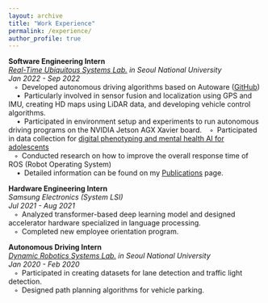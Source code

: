 ```yaml
---
layout: archive
title: "Work Experience"
permalink: /experience/
author_profile: true
---
```

**Software Engineering Intern**  
*[Real-Time Ubiquitous Systems Lab.](https://rubis.snu.ac.kr/) in Seoul National University*  
*Jan 2022 - Sep 2022*  
$\hspace{5pt}$ ◦&ensp;Developed autonomous driving algorithms based on Autoware ([GitHub](https://github.com/rubis-lab/Autoware_On_Embedded))  
$\hspace{10pt}$ •&ensp;Particularly involved in sensor fusion and localization using GPS and IMU, creating HD maps using LiDAR data, and developing vehicle control algorithms.  
$\hspace{10pt}$ •&ensp;Participated in environment setup and experiments to run autonomous driving programs on the NVIDIA Jetson AGX Xavier board.
$\hspace{5pt}$ ◦&ensp;Participated in data collection for [digital phenotyping and mental health AI for adolescents](https://rubis.snu.ac.kr/index.php/sample-page/research/)  
$\hspace{5pt}$ ◦&ensp;Conducted research on how to improve the overall response time of ROS (Robot Operating System)  
$\hspace{10pt}$ •&ensp;Detailed information can be found on my [Publications](https://sunho001215.github.io/publications/) page.  

**Hardware Engineering Intern**  
*Samsung Electronics (System LSI)*  
*Jul 2021 - Aug 2021*  
$\hspace{5pt}$ ◦&ensp;Analyzed transformer-based deep learning model and designed accelerator hardware specialized in language processing.  
$\hspace{5pt}$ ◦&ensp;Completed new employee orientation program.

**Autonomous Driving Intern**  
*[Dynamic Robotics Systems Lab.](http://dyros.snu.ac.kr/) in Seoul National University*  
*Jan 2020 - Feb 2020*  
$\hspace{5pt}$ ◦&ensp;Participated in creating datasets for lane detection and traffic light detection.  
$\hspace{5pt}$ ◦&ensp;Designed path planning algorithms for vehicle parking.  

